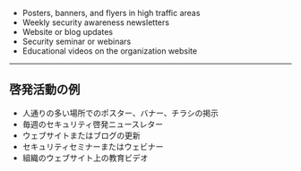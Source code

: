 - Posters, banners, and flyers in high traffic areas
- Weekly security awareness newsletters
- Website or blog updates
- Security seminar or webinars
- Educational videos on the organization website


---

## 啓発活動の例

- 人通りの多い場所でのポスター、バナー、チラシの掲示
- 毎週のセキュリティ啓発ニュースレター
- ウェブサイトまたはブログの更新
- セキュリティセミナーまたはウェビナー
- 組織のウェブサイト上の教育ビデオ

